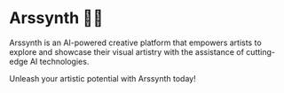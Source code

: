 # Arssynth 🎨🤖

Arssynth is an AI-powered creative platform that empowers artists to explore and showcase their visual artistry with the assistance of cutting-edge AI technologies.

Unleash your artistic potential with Arssynth today!
